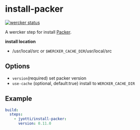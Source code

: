 # install-packer

[![wercker status](https://app.wercker.com/status/ec3070c41f744eea3a29d59b81a1a52b/s/master "wercker status")](https://app.wercker.com/project/bykey/ec3070c41f744eea3a29d59b81a1a52b)

A wercker step for install [Packer](https://www.packer.io/).

**install location**

- /usr/local/src or `$WERCKER_CACHE_DIR`/usr/local/src

## Options

- `version`(required) set packer version
- `use-cache` (optional, default:true) install to `WERCKER_CACHE_DIR`

## Example

```yaml
build:
  steps:
    - jyotti/install-packer:
      version: 0.11.0
```